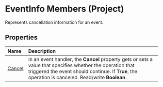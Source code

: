 
# EventInfo Members (Project)
Represents cancellation information for an event.

## Properties



|**Name**|**Description**|
|:-----|:-----|
| [Cancel](2bd3a795-9a8f-8cdb-5358-a22487610a72.md)|In an event handler, the  **Cancel** property gets or sets a value that specifies whether the operation that triggered the event should continue. If **True**, the operation is canceled. Read/write  **Boolean**.|
